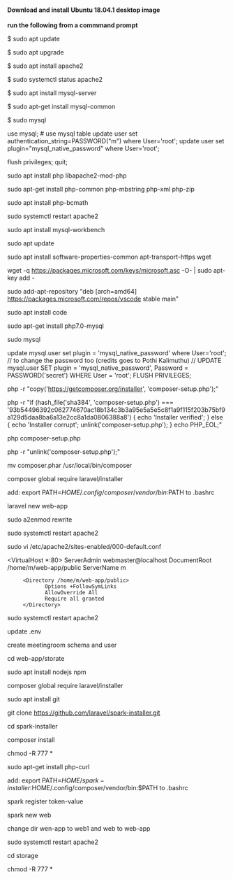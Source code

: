 #### Download and install Ubuntu 18.04.1 desktop image
**run the following from a commmand prompt**

$ sudo apt update

$ sudo apt upgrade

$ sudo apt install apache2

$ sudo systemctl status apache2

$ sudo apt install mysql-server

$ sudo apt-get install mysql-common

$ sudo mysql

use mysql; # use mysql table
update user set authentication_string=PASSWORD("m") where User='root'; 
update user set plugin="mysql_native_password" where User='root'; 

flush privileges;
quit;

sudo apt install php libapache2-mod-php

sudo apt-get install php-common php-mbstring php-xml php-zip

sudo apt install php-bcmath

sudo systemctl restart apache2

sudo apt install mysql-workbench

sudo apt update

sudo apt install software-properties-common apt-transport-https wget

wget -q https://packages.microsoft.com/keys/microsoft.asc -O- | sudo apt-key add -

sudo add-apt-repository "deb [arch=amd64] https://packages.microsoft.com/repos/vscode stable main"

sudo apt install code

sudo apt-get install php7.0-mysql

sudo mysql

update mysql.user set plugin = 'mysql_native_password' where User='root';
// to change the password too (credits goes to Pothi Kalimuthu)
// UPDATE mysql.user SET plugin = 'mysql_native_password', Password = PASSWORD('secret') WHERE User = 'root';
FLUSH PRIVILEGES;



php -r "copy('https://getcomposer.org/installer', 'composer-setup.php');"

php -r "if (hash_file('sha384', 'composer-setup.php') === '93b54496392c062774670ac18b134c3b3a95e5a5e5c8f1a9f115f203b75bf9a129d5daa8ba6a13e2cc8a1da0806388a8') { echo 'Installer verified'; } else { echo 'Installer corrupt'; unlink('composer-setup.php'); } echo PHP_EOL;"

php composer-setup.php

php -r "unlink('composer-setup.php');"

mv composer.phar /usr/local/bin/composer

composer global require laravel/installer

add: export PATH=$HOME/.config/composer/vendor/bin:$PATH to .bashrc

laravel new web-app

sudo a2enmod rewrite

sudo systemctl restart apache2

sudo vi /etc/apache2/sites-enabled/000-default.conf

<VirtualHost *:80>
       ServerAdmin webmaster@localhost
       DocumentRoot /home/m/web-app/public
        ServerName m

         <Directory /home/m/web-app/public>
                Options +FollowSymLinks
                AllowOverride All
                Require all granted
         </Directory>
</VirtualHost>

sudo systemctl restart apache2

update .env

create meetingroom schema and user

cd web-app/storate

sudo apt install nodejs npm

composer global require laravel/installer

sudo apt install git

git clone https://github.com/laravel/spark-installer.git

cd spark-installer

composer install

chmod -R 777 *

sudo apt-get install php-curl

add: export PATH=$HOME/spark-installer:$HOME/.config/composer/vendor/bin:$PATH to .bashrc

spark register token-value

spark new web

change dir wen-app to web1 and web to web-app

sudo systemctl restart apache2

cd storage

chmod -R 777 *

